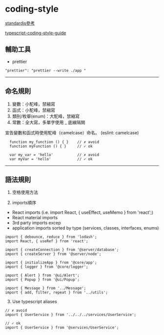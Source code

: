 # coding-style

[standardjs參考](https://standardjs.com/rules-zhtw)

[typescript-coding-style-guide](https://gist.github.com/anichitiandreea/e1d466022d772ea22db56399a7af576b#typescript-coding-style-guide)

## 輔助工具
- prettier

```
"prettier": "prettier --write ./app "
```

-----
## 命名規則
1. 變數：小駝峰，禁縮寫
2. 函式：小駝峰，禁縮寫
3. 類別/枚舉(enum)：大駝峰，禁縮寫
4. 常數：全大寫，多單字使用 _ 底線隔開

宣告變數和函式時使用駝峰（camelcase）命名。 (eslint: camelcase)
```
  function my_function () { }    // ✗ avoid
  function myFunction () { }     // ✓ ok

  var my_var = 'hello'           // ✗ avoid
  var myVar = 'hello'            // ✓ ok
```

---
## 語法規則
1. 空格使用方法

2. imports順序
- React imports (i.e. import React, { useEffect, useMemo } from 'react';)
- React material imports
- 3rd party imports excep
- application imports sorted by type (services, classes, interfaces, enums)

```
import { debounce, reduce } from 'lodash';
import React, { useRef } from 'react';

import { createConnection } from '@server/database';
import { createServer } from '@server/node';

import { initializeApp } from '@core/app';
import { logger } from '@core/logger';

import { Alert } from '@ui/Alert';
import { Popup } from '@ui/Popup';

import { Message } from '../Message';
import { add, filter, repeat } from '../utils';
```
3. Use typescript aliases
```
// ✗ avoid
import { UserService } from '../../../services/UserService';

// ✓ ok
import { UserService } from '@services/UserService';
```
